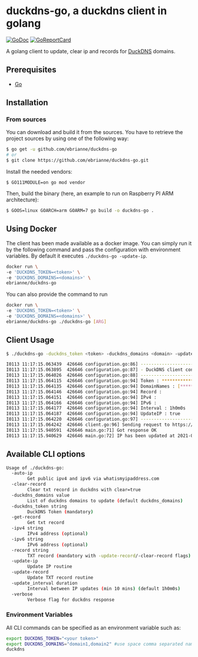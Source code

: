 # duckdns-go, a duckdns client in golang

<!-- ![Build/Push (master)](https://github.com/ebrianne/duckdns-go/workflows/Build/Push%20(master)/badge.svg?branch=master) -->
[![GoDoc](https://godoc.org/github.com/ebrianne/duckdns-go?status.png)](https://godoc.org/github.com/ebrianne/duckdns-go)
[![GoReportCard](https://goreportcard.com/badge/github.com/ebrianne/duckdns-go)](https://goreportcard.com/report/github.com/ebrianne/duckdns-go)

A golang client to update, clear ip and records for [DuckDNS](https://www.duckdns.org/) domains.

## Prerequisites

* [Go](https://golang.org/doc/)

## Installation

### From sources

You can download and build it from the sources. You have to retrieve the project sources by using one of the following way:
```bash
$ go get -u github.com/ebrianne/duckdns-go
# or
$ git clone https://github.com/ebrianne/duckdns-go.git
```

Install the needed vendors:

```
$ GO111MODULE=on go mod vendor
```

Then, build the binary (here, an example to run on Raspberry PI ARM architecture):
```bash
$ GOOS=linux GOARCH=arm GOARM=7 go build -o duckdns-go .
```
## Using Docker

The client has been made available as a docker image. You can simply run it by the following command and pass the configuration with environment variables. 
By default it executes `./duckdns-go -update-ip`.

```bash
docker run \
-e 'DUCKDNS_TOKEN=<token>' \
-e 'DUCKDNS_DOMAINS=<domains>' \
ebrianne/duckdns-go
```

You can also provide the command to run

```bash
docker run \
-e 'DUCKDNS_TOKEN=<token>' \
-e 'DUCKDNS_DOMAINS=<domains>' \
ebrianne/duckdns-go ./duckdns-go [ARG]
```

## Client Usage

```bash
$ ./duckdns-go -duckdns_token <token> -duckdns_domains <domain> -update-ip 
```

```bash
I0113 11:17:15.063439  426646 configuration.go:86] ---------------------------------------
I0113 11:17:15.063895  426646 configuration.go:87] - DuckDNS client configuration -
I0113 11:17:15.064026  426646 configuration.go:88] ---------------------------------------
I0113 11:17:15.064115  426646 configuration.go:94] Token : **************
I0113 11:17:15.064135  426646 configuration.go:94] DomainNames : [******]
I0113 11:17:15.064146  426646 configuration.go:94] Record : 
I0113 11:17:15.064151  426646 configuration.go:94] IPv4 : 
I0113 11:17:15.064166  426646 configuration.go:94] IPv6 : 
I0113 11:17:15.064177  426646 configuration.go:94] Interval : 1h0m0s
I0113 11:17:15.064187  426646 configuration.go:94] UpdateIP : true
I0113 11:17:15.064220  426646 configuration.go:97] ---------------------------------------
I0113 11:17:15.064242  426646 client.go:96] Sending request to https://www.duckdns.org/update?domains=******&token=**************&ip=
I0113 11:17:15.940591  426646 main.go:71] Got response OK
I0113 11:17:15.940629  426646 main.go:72] IP has been updated at 2021-01-13 11:17:15.940624102 +0100 CET m=+0.877805589
```
## Available CLI options

```bash
Usage of ./duckdns-go:
  -auto-ip
        Get public ipv4 and ipv6 via whatismyipaddress.com
  -clear-record
        Clear txt record in duckdns with clear=true
  -duckdns_domains value
        List of duckdns domains to update (default duckdns_domains)
  -duckdns_token string
        DuckDNS Token (mandatory)
  -get-record
        Get txt record
  -ipv4 string
        IPv4 address (optional)
  -ipv6 string
        IPv6 address (optional)
  -record string
        TXT record (mandatory with -update-record/-clear-record flags)
  -update-ip
        Update IP routine
  -update-record
        Update TXT record routine
  -update_interval duration
        Interval between IP updates (min 10 mins) (default 1h0m0s)
  -verbose
        Verbose flag for duckdns response
  ```

### Environment Variables

All CLI commands can be specified as an environment variable such as:

```bash
export DUCKDNS_TOKEN="<your token>"
export DUCKDNS_DOMAINS="domain1,domain2" #use space comma separated names
duckdns
```